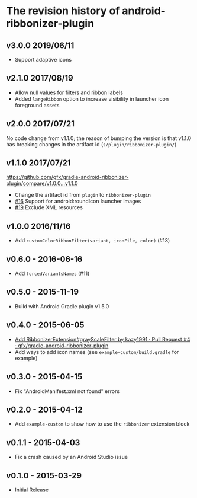 # The revision history of android-ribbonizer-plugin

## v3.0.0 2019/06/11

* Support adaptive icons

## v2.1.0 2017/08/19

* Allow null values for filters and ribbon labels
* Added `largeRibbon` option to increase visibility in launcher icon foreground assets

## v2.0.0 2017/07/21

No code change from v1.1.0; the reason of bumping the version is that v1.1.0 has breaking changes in the artifact id (`s/plugin/ribbonizer-plugin/`).

## v1.1.0 2017/07/21

https://github.com/gfx/gradle-android-ribbonizer-plugin/compare/v1.0.0...v1.1.0

* Change the artifact id from `plugin` to `ribbonizer-plugin`
* [#16](https://github.com/gfx/gradle-android-ribbonizer-plugin/pull/16) Support for android:roundIcon launcher images
* [#19](https://github.com/gfx/gradle-android-ribbonizer-plugin/pull/19) Exclude XML resources

## v1.0.0 2016/11/16

* Add `customColorRibbonFilter(variant, iconFile, color)` (#13)

## v0.6.0 - 2016-06-16

* Add `forcedVariantsNames` (#11)

## v0.5.0 - 2015-11-19

* Build with Android Gradle plugin v1.5.0

## v0.4.0 - 2015-06-05

* [Add RibbonizerExtension#grayScaleFilter by kazy1991 · Pull Request #4 · gfx/gradle-android-ribbonizer-plugin](https://github.com/gfx/gradle-android-ribbonizer-plugin/pull/4)
* Add ways to add icon names (see `example-custom/build.gradle` for example)

## v0.3.0 - 2015-04-15

* Fix "AndroidManifest.xml not found" errors

## v0.2.0 - 2015-04-12

* Add `example-custom` to show how to use the `ribbonizer` extension block

## v0.1.1 - 2015-04-03

* Fix a crash caused by an Android Studio issue

## v0.1.0 - 2015-03-29

* Initial Release
